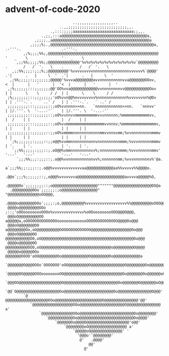 # advent-of-code-2020
 

    
                                  ..,,,,,,,,,,,,,,,,..
                            ..,,;;;;;;;;;;;;;;;;;;;;;;;;;;,,.
                        .,::::;;;;aaaaaaaaaaaaaaaaaaaaaaaaaaa;;,,.
                    .,;;,:::a@@@@@@@@@@@@@@@@@@@@@@@@@@@@@@@@@@@@@@a,
                 ,;;;;.,a@@@@@@@@@@@@@@@@@@@@@@@@@@@@@@@@@@@@@@@@@@@a
               ,;;;;%;.,@@@@@@@@@@@@@@@@@@@@@@@@@@@@@@@@@@@@@@@@@@@@@@a,                       .-'''-.                  .-'''-.    
            ,;%;;;;%%;,@@@@@@@@@@@@@@@@@@@@@@@@@@@@@@@@@@@@@@@@@@@@@@@@@                     '   _    \               '   _    \   
         ,;;%%;;;;;%%;;@@@@@@@@@@@@@@'%v%v%v%v%v%v%v%v%v%v%v%v`@@@@@@@@@           .       /   /` '.   \    .       /   /` '.   \                       
       ,;;%%;;;;:;;;%;;@@@@@@@@@'%vvvvvvvvvnnnnnnnnnnnnnnnnvvvvvv%`@@@@'          .'|      .   |     \  '  .'|      .   |     \  '  
      ,;%%;;;;;:;;;;;;;;@@@@@'%vvva@@@@@@@@avvnnnnnnnnnnvva@@@@@@@OOov,          <  |      |   '      |  '<  |      |   '      |  ' 
     ,;%;;;;;;:::;;;;;;;@@'OO%vva@@@@@@@@@@@@vvnnnnnnnnvv@@@@@@@@@@@Oov           | |      \    \     / /  | |      \    \     / /  
     ;%;;;;;;;:::;;;;;;;;'oO%vvn@@%nvvvvvvvv%nnnnnnnnnnnnn%vvvvvvnn%@Ov           | | .'''-.`.   ` ..' /   | | .'''-.`.   ` ..' /   
     ;;;;;;;;;:::;;;;;;::;oO%vvnnnn>>nn.   `nnnnnnnnnnnn>>nn.   `nnnvv'           | |/.'''. \  '-...-'`    | |/.'''. \  '-...-'`    
     ;;;;;;;;;:::;;;;;;::;oO%vvnnvvmmmmmmmmmmvvvnnnnnn;%mmmmmmmmmmmmvv,           |  /    | |              |  /    | |              
     ;;;;;;;;;:::;;;;;;::;oO%vvmmmmmmmmmmmmmmmmmvvnnnv;%mmmmmmmmmmmmmmmv,         | |     | |              | |     | |              
     ;;;;;;;;;;:;;;;;;::;;oO%vmmmmnnnnnnnnnnnnmmvvnnnvmm;%vvnnnnnnnnnmmmv         | |     | |              | |     | |              
      `;%;;;;;;;:;;;;::;;o@@%vvmmnnnnnnnnnnnvnnnnnnnnnnmmm;%vvvnnnnnnmmmv         | '.    | '.             | '.    | '.             
       `;;%%;;;;;:;;;::;.oO@@%vmmnnnnnnnnnvv%;nnnnnnnnnmmm;%vvvnnnnnnmmv'         '---'   '---'            '---'   '---'            
         `;;;%%;;;:;;;::;.o@@%vvnnnnnnnnnnnvv%;nnnnnnnmm;%vvvnnnnnnnv%'@a.
          a`;;;%%;;:;;;::;.o@@%vvvvvvvvvvvvvaa@@@@@@@@@@@@aa%%vvvvv%%@@@@o.
         .@@o`;;;%;;;;;;::;,o@@@%vvvvvvva@@@@@@@@@@@@@@@@@@@@@avvvva@@@@@%O,
        .@@@@@Oo`;;;;;;;;::;o@@@@@@@@@@@@@@@@@@@@"""""""@@@@@@@@@@@@@@@@@OO@a
      .@@@@@@@@@OOo`;;;;;;:;o@@@@@@@@@@@@@@@@"           "@@@@@@@@@@@@@@oOO@@@,
     .@@@@o@@@@@@@OOo`;;;;:;o,@@@@@@@@@@%vvvvvvvvvvvvvvvvvv%%@@@@@@@@@oOOO@@@@@,
     @@@@o@@@@@@@@@OOo ;::;'oOOooooooooOOOo%vvvvvvvvvvvvvv%oOOooooooooOOO@@@O@@@,
     @@@oO@@@@@@@@@OO a@@@@@a,oOOOOOOOOOOOOOOoooooooooooooOOOOOOOOOOOOOO@@@@Oo@@@
     @@@oO@@@@@@@OO a@@@@@@@@Oo,oO@@@@@@@@@@OOOOOOOOOOOOOO@@@@@@@@@@@@@@@@@@Oo@@@
     @@@oO@@@@@@OO @@@@@@@@@@@OO,oO@@@@@@@@@@@@@@@@@@@@@@@@@@@@@@@@@@@@@@@@@Oo@@@
     @@@@o@@@@@@OO @@@@@@@@@@OOO,oO@@@@@@@@@O@@@@@@@@@@@@@@@@@@@@@o@@@@@@@@@O@@@@
     @@@@@o@@@@@OOo @@@@@@@OOOO'oOO@@@@@@@@Oo@@@@@@@@@@@@O@@@@@@@@Oo@@@@@@@@@@@@a
     `@@@@@@@O@@@OOOo`OOOOOOO'oOO@@@@@@@@@O@@@@@@@@@@@@@@@O@@@@@@@@Oo@@@@@@@@@@@@
      `@@@@@OO@@@@@OOOooooooooOO@@@@@@@@@@@@@@@@@@@@@@@@@@Oo@@@@@@@Oo@@@@@@oO@@@@
        `@@@OO@@@@@@@@@@@@@@@@@@@O@@@@@@@@@@@@@@@@@@@@@@@@Oo@@@@@@@O@@@@@@@oO@@@'
          `@@`O@@@@@@@@@@@@@@@@@@@Oo@@@@@@@@@@@@@@@@@@@@@@Oo@@@@@@@@@@@@@@@O@@@'
            `@ @@@@@@@@@@@@@@@@@@@OOo@@@@@@@@@@@@@@@@@@@@@O@@@@@@@@@@@@@@@'@@'
               `@@@@@@@@@@@@@@@@@@OOo@@@@@@@@@@@@@@@@@@@@O@@@@@@@@@@@@@@@ a'
                   `@@@@@@@@@@@@@@OOo@@@@@@@@@@@@@@@@@@@@@@@@Oo@@@@@@@@'
                      `@@@@@@@@@@@Oo@@@@@@@@@@@@@@@@@@@@@@@@@Oo@@@@'
                          `@@@@@@Oo@@@@O@@@@@@@@@@@@@@@@@@@'o@@'
                              `@@@@@@@@oO@@@@@@@@@@@@@@@@@ a'
                                  `@@@@@oO@@@@@@@@@@@@@@' '
                                    '@@@o'`@@@@@@@@'
                                     @'   .@@@@'
                                         @@'
                                       @'
